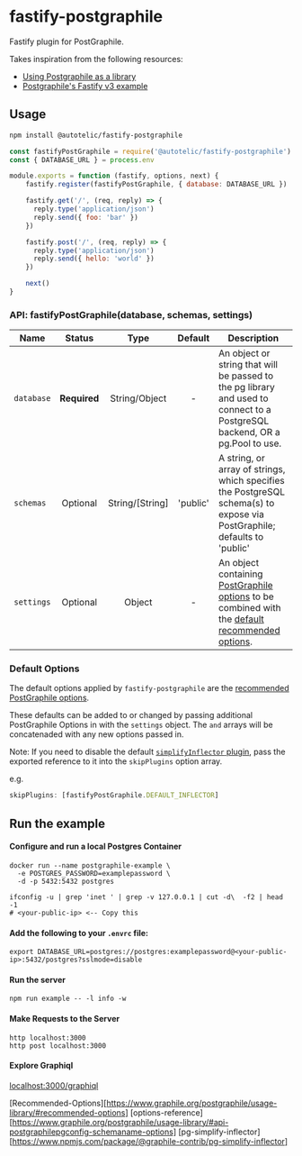 # fastify-postgraphile

Fastify plugin for PostGraphile.

Takes inspiration from the following resources:
- [Using Postgraphile as a library](https://www.graphile.org/postgraphile/usage-library)
- [Postgraphile's Fastify v3 example](https://github.com/graphile/postgraphile/blob/v4/examples/servers/fastify3/rum-and-raisin.ts)

## Usage

```sh
npm install @autotelic/fastify-postgraphile
```

```js
const fastifyPostGraphile = require('@autotelic/fastify-postgraphile')
const { DATABASE_URL } = process.env

module.exports = function (fastify, options, next) {
    fastify.register(fastifyPostGraphile, { database: DATABASE_URL })

    fastify.get('/', (req, reply) => {
      reply.type('application/json')
      reply.send({ foo: 'bar' })
    })

    fastify.post('/', (req, reply) => {
      reply.type('application/json')
      reply.send({ hello: 'world' })
    })

    next()
}
```

### API: fastifyPostGraphile(database, schemas, settings)

| Name | Status | Type | Default | Description |
| ------- | :---: | :---: | :---: | --- |
| `database` | **Required** | String/Object | - | An object or string that will be passed to the pg library and used to connect to a PostgreSQL backend, OR a pg.Pool to use. |
| `schemas` | Optional | String/[String] | 'public' | A string, or array of strings, which specifies the PostgreSQL schema(s) to expose via PostGraphile; defaults to 'public' |
| `settings` | Optional | Object | - | An object containing [PostGraphile options](options-reference) to be combined with the [default recommended options](Recommended-Options). |

### Default Options

The default options applied by `fastify-postgraphile` are the [recommended PostGraphile options](Recommended-Options).

These defaults can be added to or changed by passing additional PostGraphile Options in with the `settings` object. The `` and `` arrays will be concatenaded with any new options passed in.

Note: If you need to disable the default [`simplifyInflector` plugin](pg-simplify-inflector), pass the exported reference to it into the `skipPlugins` option array. 

e.g.
```js
skipPlugins: [fastifyPostGraphile.DEFAULT_INFLECTOR]
```

## Run the example

#### Configure and run a local Postgres Container
```
docker run --name postgraphile-example \
  -e POSTGRES_PASSWORD=examplepassword \
  -d -p 5432:5432 postgres
```
```
ifconfig -u | grep 'inet ' | grep -v 127.0.0.1 | cut -d\  -f2 | head -1
# <your-public-ip> <-- Copy this
```
#### Add the following to your `.envrc` file:
`export DATABASE_URL=postgres://postgres:examplepassword@<your-public-ip>:5432/postgres?sslmode=disable`

#### Run the server
```
npm run example -- -l info -w
```

#### Make Requests to the Server
```
http localhost:3000
http post localhost:3000
```

#### Explore Graphiql

[localhost:3000/graphiql](localhost:3000/graphiql)

[Recommended-Options][https://www.graphile.org/postgraphile/usage-library/#recommended-options]
[options-reference][https://www.graphile.org/postgraphile/usage-library/#api-postgraphilepgconfig-schemaname-options]
[pg-simplify-inflector][https://www.npmjs.com/package/@graphile-contrib/pg-simplify-inflector]